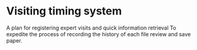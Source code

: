 # Visiting timing system

A plan for registering expert visits and quick information retrieval
To expedite the process of recording the history of each file review and save paper.

